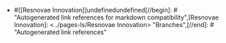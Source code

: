 - #[[Resnovae Innovation]]undefinedundefined[//begin]: # "Autogenerated link references for markdown compatibility",[Resnovae Innovation]: <../pages-ls/Resnovae Innovation> "Branches",[//end]: # "Autogenerated link references"